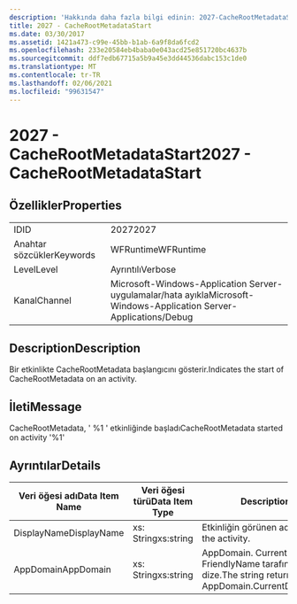 ```yaml
---
description: 'Hakkında daha fazla bilgi edinin: 2027-CacheRootMetadataStart'
title: 2027 - CacheRootMetadataStart
ms.date: 03/30/2017
ms.assetid: 1421a473-c99e-45bb-b1ab-6a9f8da6fcd2
ms.openlocfilehash: 233e20584eb4baba0e043acd25e851720bc4637b
ms.sourcegitcommit: ddf7edb67715a5b9a45e3dd44536dabc153c1de0
ms.translationtype: MT
ms.contentlocale: tr-TR
ms.lasthandoff: 02/06/2021
ms.locfileid: "99631547"
---
```

# <a name="2027---cacherootmetadatastart"></a><span data-ttu-id="2ddc2-103">2027 - CacheRootMetadataStart</span><span class="sxs-lookup"><span data-stu-id="2ddc2-103">2027 - CacheRootMetadataStart</span></span>

## <a name="properties"></a><span data-ttu-id="2ddc2-104">Özellikler</span><span class="sxs-lookup"><span data-stu-id="2ddc2-104">Properties</span></span>  
  
|||  
|-|-|  
|<span data-ttu-id="2ddc2-105">ID</span><span class="sxs-lookup"><span data-stu-id="2ddc2-105">ID</span></span>|<span data-ttu-id="2ddc2-106">2027</span><span class="sxs-lookup"><span data-stu-id="2ddc2-106">2027</span></span>|  
|<span data-ttu-id="2ddc2-107">Anahtar sözcükler</span><span class="sxs-lookup"><span data-stu-id="2ddc2-107">Keywords</span></span>|<span data-ttu-id="2ddc2-108">WFRuntime</span><span class="sxs-lookup"><span data-stu-id="2ddc2-108">WFRuntime</span></span>|  
|<span data-ttu-id="2ddc2-109">Level</span><span class="sxs-lookup"><span data-stu-id="2ddc2-109">Level</span></span>|<span data-ttu-id="2ddc2-110">Ayrıntılı</span><span class="sxs-lookup"><span data-stu-id="2ddc2-110">Verbose</span></span>|  
|<span data-ttu-id="2ddc2-111">Kanal</span><span class="sxs-lookup"><span data-stu-id="2ddc2-111">Channel</span></span>|<span data-ttu-id="2ddc2-112">Microsoft-Windows-Application Server-uygulamalar/hata ayıkla</span><span class="sxs-lookup"><span data-stu-id="2ddc2-112">Microsoft-Windows-Application Server-Applications/Debug</span></span>|  
  
## <a name="description"></a><span data-ttu-id="2ddc2-113">Description</span><span class="sxs-lookup"><span data-stu-id="2ddc2-113">Description</span></span>  

 <span data-ttu-id="2ddc2-114">Bir etkinlikte CacheRootMetadata başlangıcını gösterir.</span><span class="sxs-lookup"><span data-stu-id="2ddc2-114">Indicates the start of CacheRootMetadata on an activity.</span></span>  
  
## <a name="message"></a><span data-ttu-id="2ddc2-115">İleti</span><span class="sxs-lookup"><span data-stu-id="2ddc2-115">Message</span></span>  

 <span data-ttu-id="2ddc2-116">CacheRootMetadata, ' %1 ' etkinliğinde başladı</span><span class="sxs-lookup"><span data-stu-id="2ddc2-116">CacheRootMetadata started on activity '%1'</span></span>  
  
## <a name="details"></a><span data-ttu-id="2ddc2-117">Ayrıntılar</span><span class="sxs-lookup"><span data-stu-id="2ddc2-117">Details</span></span>  
  
|<span data-ttu-id="2ddc2-118">Veri öğesi adı</span><span class="sxs-lookup"><span data-stu-id="2ddc2-118">Data Item Name</span></span>|<span data-ttu-id="2ddc2-119">Veri öğesi türü</span><span class="sxs-lookup"><span data-stu-id="2ddc2-119">Data Item Type</span></span>|<span data-ttu-id="2ddc2-120">Description</span><span class="sxs-lookup"><span data-stu-id="2ddc2-120">Description</span></span>|  
|--------------------|--------------------|-----------------|  
|<span data-ttu-id="2ddc2-121">DisplayName</span><span class="sxs-lookup"><span data-stu-id="2ddc2-121">DisplayName</span></span>|<span data-ttu-id="2ddc2-122">xs: String</span><span class="sxs-lookup"><span data-stu-id="2ddc2-122">xs:string</span></span>|<span data-ttu-id="2ddc2-123">Etkinliğin görünen adı.</span><span class="sxs-lookup"><span data-stu-id="2ddc2-123">The display name of the activity.</span></span>|  
|<span data-ttu-id="2ddc2-124">AppDomain</span><span class="sxs-lookup"><span data-stu-id="2ddc2-124">AppDomain</span></span>|<span data-ttu-id="2ddc2-125">xs: String</span><span class="sxs-lookup"><span data-stu-id="2ddc2-125">xs:string</span></span>|<span data-ttu-id="2ddc2-126">AppDomain. CurrentDomain. FriendlyName tarafından döndürülen dize.</span><span class="sxs-lookup"><span data-stu-id="2ddc2-126">The string returned by AppDomain.CurrentDomain.FriendlyName.</span></span>|

